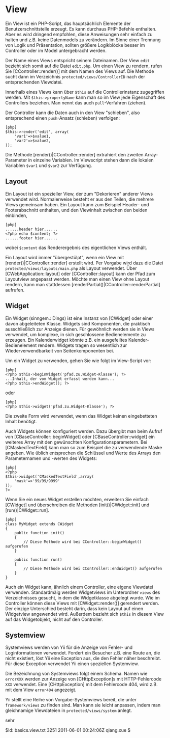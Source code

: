 View
====

Ein View ist ein PHP-Script, das hauptsächlich Elemente der
Benutzerschnittstelle erzeugt. Es kann durchaus PHP-Befehle
enthalten. Aber es wird dringend empfohlen,
diese Anweisungen sehr einfach zu halten und z.B. keine
Datenmodels zu verändern. Im Sinne einer Trennung von Logik und
Präsentation, sollten größere Logikblöcke besser im
Controller oder im Model untergebracht werden.

Der Name eines Views entspricht seinem Dateinamen.
Der View `edit` bezieht sich somit auf die Datei `edit.php`. Um
einen View zu rendern, rufen Sie [CController::render()] mit dem Namen des
Views auf. Die Methode sucht dann im Verzeichnis
`protected/views/ControllerID` nach der entsprechenden Viewdatei.

Innerhalb eines Views kann über `$this` auf die Controllerinstanz
zugegriffen werden. Mit `$this->propertyName` kann man so im View
jede Eigenschaft des Controllers beziehen. Man nennt das auch
`pull`-Verfahren (ziehen).

Der Controller kann die Daten auch in den View "schieben", also entsprechend
einen `push`-Ansatz (schieben) verfolgen:

~~~
[php]
$this->render('edit', array(
	'var1'=>$value1,
	'var2'=>$value2,
));
~~~

Die Methode [render()|CController::render] extrahiert den
zweiten Array-Parameter in einzelne Variablen. Im Viewscript stehen
dann die lokalen Variablen `$var1` und `$var2` zur Verfügung.

Layout
------

Ein Layout ist ein spezieller View, der zum "Dekorieren" anderer Views verwendet
wird. Normalerweise besteht er aus den Teilen, die mehrere Views gemeinsam haben.
Ein Layout kann zum Beispiel Header- und
Footerabschnitt enthalten, und den Viewinhalt zwischen den beiden einbinden,

~~~
[php]
......header hier......
<?php echo $content; ?>
......footer hier......
~~~

wobei `$content` das Renderergebnis des eigentlichen Views enthält.

Ein Layout wird immer "übergestülpt", wenn ein View mit [render()|CController::render]
erstellt wird. Per Vorgabe wird dazu die Datei `protected/views/layouts/main.php` als Layout verwendet.
Über [CWebApplication::layout] oder [CController::layout] kann der Pfad
zum Layoutview angepasst werden. Möchte man einen View ohne Layout rendern, kann
man stattdessen [renderPartial()|CController::renderPartial] aufrufen.

Widget
------

Ein Widget (sinngem.: Dings) ist eine Instanz von [CWidget] oder
einer davon abgeleiteten Klasse. Widgets sind Komponenten, die praktisch
ausschließlich zur Anzeige dienen. Für gewöhnlich werden sie in
Views verwendet, um komplexe, in sich geschlossene Bedienelemente
zu erzeugen. Ein Kalenderwidget könnte z.B. ein
ausgefeiltes Kalender-Bedienelement rendern. Widgets tragen so wesentlich zur
Wiederverwendbarkeit von Seitenkomponenten bei.

Um ein Widget zu verwenden, gehen Sie wie folgt im View-Script vor:

~~~
[php]
<?php $this->beginWidget('pfad.zu.Widget-Klasse'); ?>
...Inhalt, der vom Widget erfasst werden kann...
<?php $this->endWidget(); ?>
~~~

oder

~~~
[php]
<?php $this->widget('pfad.zu.Widget-Klasse'); ?>
~~~

Die zweite Form wird verwendet, wenn das Widget keinen eingebetteten Inhalt
benötigt.

Auch Widgets können konfiguriert werden. Dazu übergibt man beim Aufruf von
[CBaseController::beginWidget] oder [CBaseController::widget] ein weiteres
Array mit den gewünschten Konfigurationsparametern.
Bei [CMaskedTextField] kann man so zum Beispiel die zu verwendende Maske
angeben. Wie üblich entsprechen die Schlüssel und Werte des Arrays den
Parameternamen und -werten des Widgets:

~~~
[php]
<?php
$this->widget('CMaskedTextField',array(
	'mask'=>'99/99/9999'
));
?>
~~~

Wenn Sie ein neues Widget erstellen möchten, erweitern Sie einfach [CWidget]
und überschreiben die Methoden [init()|CWidget::init] und [run()|CWidget::run].

~~~
[php]
class MyWidget extends CWidget
{
	public function init()
	{
		// Diese Methode wird bei CController::beginWidget() aufgerufen
	}

	public function run()
	{
		// Diese Methode wird bei CController::endWidget() aufgerufen
	}
}
~~~

Auch ein Widget kann, ähnlich einem Controller, eine eigene Viewdatei
verwenden. Standardmäig werden Widgetviews im Unterordner `views` des
Verzeichnisses gesucht, in dem die Widgetklasse abgelegt wurde. Wie im
Controller können diese Views mit [CWidget::render()] gerendert werden.
Der einzige Unterschied besteht darin, dass kein Layout auf einen Widgetview
angewendet wird. Außerdem bezieht sich `$this` in diesem View auf das
Widgetobjekt, nicht auf den Controller.

Systemview
-----------

Systemviews werden von Yii für die Anzeige von Fehler- und Loginformationen
verwendet. Fordert ein Besucher z.B. eine Route an, die nicht existiert, löst
Yii eine Exception aus, die den Fehler näher beschreibt. Für diese Exception
verwendet Yii einen speziellen Systemview.

Die Bezeichnung von Systemviews folgt einem Schema. Namen wie
`errorXXX` werden zur Anzeige von [CHttpException]s mit
HTTP-Fehlercode `XXX` verwendet. Eine [CHttpException] mit dem
Fehlercode 404, wird z.B. mit dem View `error404` angezeigt.

Yii stellt eine Reihe von Vorgabe-Systemviews bereit, die unter
`framework/views` zu finden sind. Man kann sie leicht anpassen, indem
man gleichnamige Viewdateien in `protected/views/system` anlegt.

sehr <div class="revision">$Id: basics.view.txt 3251 2011-06-01 00:24:06Z qiang.xue $</div>
